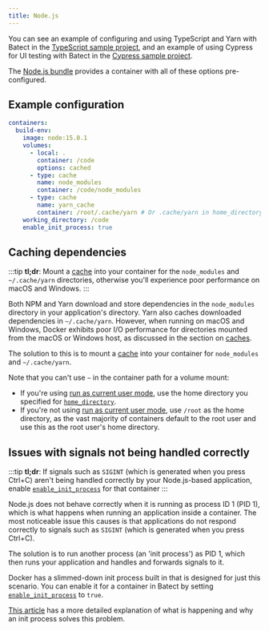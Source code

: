 ```yaml
---
title: Node.js
---
```


You can see an example of configuring and using TypeScript and Yarn with Batect in the [TypeScript sample project](https://github.com/batect/batect-sample-typescript),
and an example of using Cypress for UI testing with Batect in the [Cypress sample project](https://github.com/batect/batect-sample-cypress).

The [Node.js bundle](https://github.com/batect/node-bundle) provides a container with all of these options pre-configured.

## Example configuration

```yaml title="batect.yml"
containers:
  build-env:
    image: node:15.0.1
    volumes:
      - local: .
        container: /code
        options: cached
      - type: cache
        name: node_modules
        container: /code/node_modules
      - type: cache
        name: yarn_cache
        container: /root/.cache/yarn # Or .cache/yarn in home_directory if run as current user mode is enabled
    working_directory: /code
    enable_init_process: true
```

## Caching dependencies

:::tip
**tl;dr**: Mount a [cache](../../concepts/caches.md) into your container for the `node_modules` and `~/.cache/yarn` directories, otherwise you'll experience poor performance on macOS and Windows.
:::

Both NPM and Yarn download and store dependencies in the `node_modules` directory in your application's directory. Yarn also caches downloaded dependencies in `~/.cache/yarn`.
However, when running on macOS and Windows, Docker exhibits poor I/O performance for directories mounted from the macOS or Windows host, as discussed in the section on
[caches](../../concepts/caches.md).

The solution to this is to mount a [cache](../../concepts/caches.md) into your container for `node_modules` and `~/.cache/yarn`.

Note that you can't use `~` in the container path for a volume mount:

- If you're using [run as current user mode](../../concepts/run-as-current-user-mode.md), use the home directory you specified for [`home_directory`](../../reference/config/containers.md#run_as_current_user).
- If you're not using [run as current user mode](../../concepts/run-as-current-user-mode.md), use `/root` as the home directory, as the vast majority of containers
  default to the root user and use this as the root user's home directory.

## Issues with signals not being handled correctly

:::tip
**tl;dr**: If signals such as `SIGINT` (which is generated when you press Ctrl+C) aren't being handled correctly by your Node.js-based application,
enable [`enable_init_process`](../../reference/config/containers.md#enable_init_process) for that container
:::

Node.js does not behave correctly when it is running as process ID 1 (PID 1), which is what happens when running an application inside a container.
The most noticeable issue this causes is that applications do not respond correctly to signals such as `SIGINT` (which is generated when you press Ctrl+C).

The solution is to run another process (an 'init process') as PID 1, which then runs your application and handles and forwards signals to it.

Docker has a slimmed-down init process built in that is designed for just this scenario. You can enable it for a container in Batect by setting
[`enable_init_process`](../../reference/config/containers.md#enable_init_process) to `true`.

[This article](https://engineeringblog.yelp.com/2016/01/dumb-init-an-init-for-docker.html) has a more detailed explanation of what is happening and why
an init process solves this problem.
